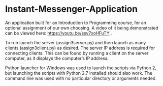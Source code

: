 # Instant-Messenger-Application
An application built for an Introduction to Programming course, for an optional assignment of our own choosing. A video of it being demonstrated can be viewed here: https://youtu.be/ssy7xoHFuTY . 

To run launch the server (assign3server.py) and then launch as many clients (assign3client.py) as desired. The server IP address is required for connecting clients. This can be found by running a client on the server computer, as it displays the computer’s IP address.

Python launcher for Windows was used to launch the scripts via Python 2, but launching the scripts with Python 2.7 installed should also work. The command line was used with no particular directory or arguments needed.
